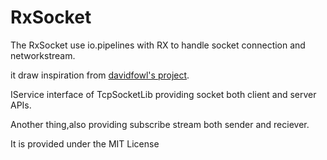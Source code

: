 # RxSocket 
The RxSocket use io.pipelines with RX to handle socket connection and networkstream.

it draw inspiration from [davidfowl's project](https://github.com/davidfowl/TcpEcho).

IService interface of TcpSocketLib providing socket both client and server APIs. 

Another thing,also providing subscribe stream both sender and reciever.

It is provided under the MIT License
